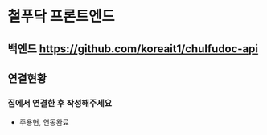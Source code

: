 # 철푸닥 프론트엔드

## 백엔드 https://github.com/koreait1/chulfudoc-api 

## 연결현황
### 집에서 연결한 후 작성해주세요
- 주용현, 연동완료
